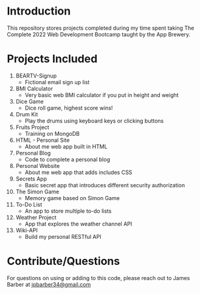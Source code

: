 # Introduction 
This repository stores projects completed during my time spent taking The Complete 2022 Web Development Bootcamp taught by the App Brewery. 

# Projects Included
1. BEARTV-Signup
    - Fictional email sign up list
2. BMI Calculator
    - Very basic web BMI calculator if you put in height and weight
3. Dice Game
    - Dice roll game, highest score wins!
4. Drum Kit
    - Play the drums using keyboard keys or clicking buttons
5. Fruits Project
    - Training on MongoDB
6. HTML - Personal Site
    - About me web app built in HTML
7. Personal Blog
    - Code to complete a personal blog
8. Personal Website
    - About me web app that adds includes CSS
9. Secrets App
    - Basic secret app that introduces different security authorization
10. The Simon Game
    - Memory game based on Simon Game
11. To-Do List
    - An app to store multiple to-do lists
12. Weather Project
    - App that explores the weather channel API
13. Wiki-API
    - Build my personal RESTful API

# Contribute/Questions

For questions on using or adding to this code, please reach out to James Barber at jpbarber34@gmail.com